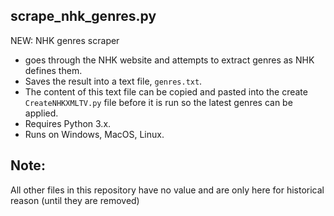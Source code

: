 ## scrape_nhk_genres.py
NEW: NHK genres scraper
* goes through the NHK website and attempts to extract genres as NHK defines them.
* Saves the result into a text file, `genres.txt`.
* The content of this text file can be copied and pasted into the create `CreateNHKXMLTV.py` file before it is run so the latest genres can be applied.
* Requires Python 3.x.
* Runs on Windows, MacOS, Linux.


## Note:
All other files in this repository have no value and are only here for historical reason (until they are removed)